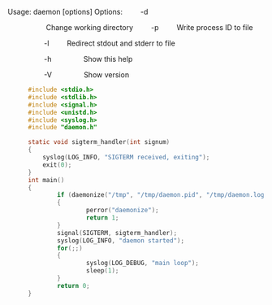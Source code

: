 Usage: daemon [options]
Options:
        -d <dir>          Change working directory
        -p <file>         Write process ID to file

        -l <file>         Redirect stdout and stderr to file

        -h                Show this help

        -V                Show version


```c
#include <stdio.h>
#include <stdlib.h>
#include <signal.h>
#include <unistd.h>
#include <syslog.h>
#include "daemon.h"

static void sigterm_handler(int signum)
{
    syslog(LOG_INFO, "SIGTERM received, exiting");
    exit(0);
}
int main()
{
        if (daemonize("/tmp", "/tmp/daemon.pid", "/tmp/daemon.log") != 0)
        {
                perror("daemonize");
                return 1;
        }
        signal(SIGTERM, sigterm_handler);
        syslog(LOG_INFO, "daemon started");
        for(;;)
        {
                syslog(LOG_DEBUG, "main loop");
                sleep(1);
        }
        return 0;
}

```
